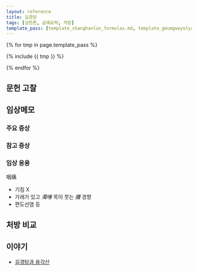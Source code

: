 ```yaml
---
layout: reference
title: 길경탕
tags: [상한론, 금궤요략, 처방]
template_pass: [template_shanghanlun_formulas.md, template_geumgweyolyag_formulas.md, template_etc_formulas.md]
---
```



{% for tmp in page.template_pass %}

{% include {{ tmp }} %}

{% endfor %}


## 문헌 고찰



## 임상메모

### 주요 증상


### 참고 증상


### 임상 응용

咽痛
* 기침 X
* 가래가 있고 _濁唾_ 목이 붓는 _腫_ 경향
* 편도선염 등

## 처방 비교


## 이야기

* [길경탕과 용각산]( {{site.slideurl}}/S01이야기_길경탕_용각산.pdf )
